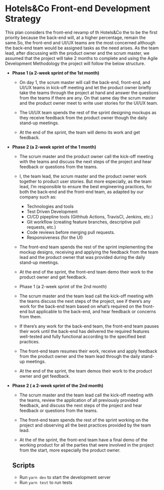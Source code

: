 # Hotels&Co Front-end Development Strategy


This plan considers the front-end revamp of th Hotels&Co the to be the first priority because the back-end will, at a higher percentage, remain the same.So, the front-end and UI/UX teams are the most concerned although the back-end team would be assigned tasks as the need arises.
As the team lead, after discussing with the product owner and the scrum master, we assumed that the project will take 2 months to complete and using the Agile Development Methodology the project will follow the below structure.

* **Phase 1 (a 2-week sprint of the 1st month)**

    * On day 1, the scrum master will call the back-end, front-end, and UI/UX teams in kick-off meeting and let the product owner briefly take the teams through the project at hand and answer the questions from the teams if there are any. On that same day the scrum master and the product owner meet to write user stories for the UI/UX team.

    * The UI/UX team spends the rest of the sprint designing mockups as they receive feedback from the product owner though the daily stand-up meetings.

    * At the end of the sprint, the team will demo its work and get feedback.


* **Phase 2 (a 2-week sprint of the 1 month)**


    * The scrum master and the product owner call the kick-off meeting with the teams and discuss the next steps of the project and hear feedback or questions from the teams.

    * I, the team lead, the scrum master and the product owner work together to product user stories. But more especially, as the team lead, I’m responsible to ensure the best engineering practices, for both the back-end and the front-end team, as adapted by our company such as: 

        * Technologies and tools
        * Test Driven Development
        * CI/CD pipepline tools (Githhub Actions, TravisCI, Jenkins, etc.)
        * Git workflow (creating feature branches, descriptive pull requests, etc.)
        * Code reviews before merging pull requests.
        * Responsiveness (for the UI)


    * The front-end team spends the rest of the sprint implementing the mockup designs, receiving and applying the feedback from the team lead and the product owner that was provided during the daily stand-up meetings.

    * At the end of the sprint, the front-end team demo their work to the product owner and get feedback.

    * Phase 1 (a 2-week sprint of the 2nd month)

    * The scrum master and the team lead call the kick-off meeting with the teams discuss the next steps of the project, see if there’s any work for the back-end team based on what’s required  on the front-end but applicable to the back-end, and hear feedback or concerns from them.

    * If there’s any work for the back-end team, the front-end team pauses their work until the back-end has delivered the required features well-tested and fully functional according to the specified best practices.

    * The front-end team resumes their work, receive and apply feedback from the product owner and the team lead through the daily stand-up meetings. 

    * At the end of the sprint, the team demos their work to the product owner and get feedback.

* **Phase 2 ( a 2-week sprint of the 2nd month)** 

    * The scrum master and the team lead call the kick-off meeting with the teams, review the application of all previously provided feedback, and discuss the next steps of the project and hear feedback or questions from the teams.

    * The front-end team spends the rest of the sprint working on the project and observing all the best practices provided by the team lead.

    * At the of the sprint, the front-end team have a final  demo of the working product for all the parties that were involved in the project from the start, more especially the product owner.
    
    ## Scripts
    
    - Run `yarn dev` to start the development server 
    - Run `yarn test` to run tests
    
